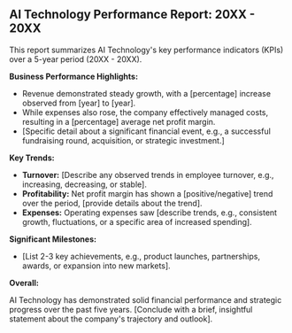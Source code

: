 ## AI Technology Performance Report: 20XX - 20XX 

This report summarizes AI Technology's key performance indicators (KPIs) over a 5-year period (20XX - 20XX).  

**Business Performance Highlights:**

*  Revenue demonstrated steady growth, with a [percentage] increase observed from [year] to [year].
*  While expenses also rose,  the company effectively managed costs, resulting in a [percentage] average net profit margin.
* [Specific detail about a significant financial event, e.g., a successful fundraising round, acquisition, or strategic investment.]

**Key Trends:**

* **Turnover:**  [Describe any observed trends in employee turnover, e.g., increasing, decreasing, or stable]. 
* **Profitability:**  Net profit margin has shown a [positive/negative] trend over the period, [provide details about the trend].
* **Expenses:**  Operating expenses saw [describe trends, e.g., consistent growth, fluctuations, or a specific area of increased spending]. 

**Significant Milestones:**

*  [List 2-3 key achievements, e.g., product launches, partnerships, awards, or expansion into new markets]. 

**Overall:**

AI Technology has demonstrated solid financial performance and strategic progress over the past five years.  [Conclude with a brief, insightful statement about the company's trajectory and outlook].